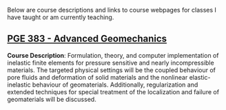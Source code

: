 <!--
.. title: Courses
.. slug: index
.. date: 2014-11-10 10:27:37 UTC-05:00
.. description: John Foster's Course Descriptions
.. template: notitle.tmpl
-->


Below are course descriptions and links to course webpages for classes I have taught or am currently teaching.

## [PGE 383 - Advanced Geomechanics](http://johntfoster.github.io/PGE383-AdvGeomechanics/)

**Course Description**: Formulation, theory, and computer implementation of inelastic finite elements for pressure sensitive and nearly incompressible materials. The targeted physical settings will be the coupled behaviour of pore fluids and deformation of solid materials and the nonlinear elastic-inelastic behaviour of geomaterials.  Additionally, regularization and extended techniques for special treatment of the localization and failure of geomaterials will be discussed.


